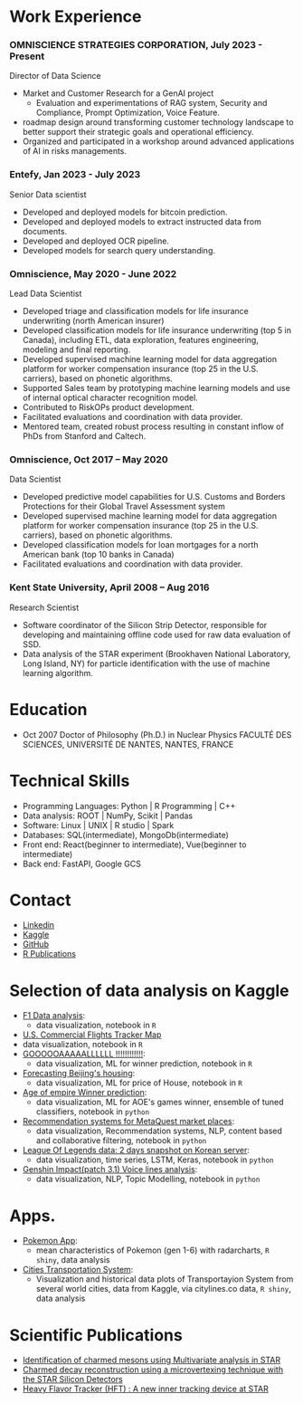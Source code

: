 # Work Experience

### OMNISCIENCE STRATEGIES CORPORATION, July 2023 - Present
Director of Data Science
- Market and Customer Research for a GenAI project
    -  Evaluation and experimentations of RAG system, Security and Compliance, Prompt Optimization, Voice Feature.
- roadmap design around transforming customer technology landscape to better support their strategic goals and operational efficiency.
- Organized and participated in a workshop around advanced applications of AI in risks managements.

### Entefy, Jan 2023 - July 2023
Senior Data scientist                            

- Developed and deployed models for bitcoin prediction.
- Developed and deployed models to extract instructed data from documents.
- Developed and deployed OCR pipeline.
- Developed models for search query understanding.
                             
### Omniscience, May 2020 - June 2022
Lead Data Scientist                        
- Developed triage and classification models for life insurance underwriting (north American insurer)
- Developed classification models for life insurance underwriting (top 5 in Canada), including ETL, data exploration, features engineering, modeling and final reporting.
- Developed supervised machine learning model for data aggregation platform for worker compensation insurance (top 25 in the U.S. carriers), based on phonetic algorithms.
- Supported Sales team by prototyping machine learning models and use of internal optical character recognition model.
- Contributed to RiskOPs product development.
- Facilitated evaluations and coordination with data provider.
- Mentored team, created robust process resulting in constant inflow of PhDs from Stanford and Caltech.

### Omniscience, Oct 2017 – May 2020
Data Scientist                             
- Developed predictive model capabilities for U.S. Customs and Borders Protections for their Global Travel Assessment system
- Developed supervised machine learning model for data aggregation platform for worker compensation insurance (top 25 in the U.S. carriers), based on phonetic algorithms.
- Developed classification models for loan mortgages for a north American bank (top 10 banks in Canada)
- Facilitated evaluations and coordination with data provider.
                             
### Kent State University, April 2008 – Aug 2016
Research Scientist                            
- Software coordinator of the Silicon Strip Detector, responsible for developing and maintaining offline code used for raw data evaluation of SSD.
- Data analysis of the STAR experiment (Brookhaven National Laboratory, Long Island, NY) for particle identification with the use of machine learning algorithm.
                             
# Education
- Oct 2007 Doctor of Philosophy (Ph.D.) in Nuclear Physics 
FACULTÉ DES SCIENCES, UNIVERSITÉ DE NANTES, NANTES, FRANCE
                             
# Technical Skills
- Programming Languages: Python | R Programming | C++
- Data analysis: ROOT | NumPy, Scikit | Pandas
- Software: Linux | UNIX | R studio | Spark
- Databases: SQL(intermediate), MongoDb(intermediate)
- Front end: React(beginner to intermediate), Vue(beginner to intermediate)
- Back end: FastAPI, Google GCS

# Contact
- [Linkedin](https://www.linkedin.com/in/jonathanbouchet/)
- [Kaggle](https://www.kaggle.com/jonathanbouchet/)
- [GitHub](https://github.com/jonathanbouchet)
- [R Publications](https://rpubs.com/jonathanbouchet)  

# Selection of data analysis on Kaggle

- [F1 Data analysis](https://www.kaggle.com/code/jonathanbouchet/f1-data-analysis):
    - data visualization, notebook in `R`                          
- [U.S. Commercial Flights Tracker Map](https://www.kaggle.com/code/jonathanbouchet/u-s-commercial-flights-tracker-map)
- data visualization, notebook in `R`  
- [GOOOOOAAAAALLLLLL !!!!!!!!!!!!](https://www.kaggle.com/code/jonathanbouchet/goooooaaaaallllll):
    - data visualization, ML for winner prediction, notebook in `R`  
- [Forecasting Beijing's housing](https://www.kaggle.com/code/jonathanbouchet/forecasting-beijing-s-housing):
    - data visualization, ML for price of House, notebook in `R`
- [Age of empire Winner prediction](https://www.kaggle.com/code/jonathanbouchet/base-dataset-winner-s-prediction):
    - data visualization, ML for AOE's games winner, ensemble of tuned classifiers, notebook in `python`
- [Recommendation systems for MetaQuest market places](https://www.kaggle.com/code/jonathanbouchet/recommendation-systems-for-metaquest-market-places):
    - data visualization, Recommendation systems, NLP, content based and collaborative filtering, notebook in `python`
- [League Of Legends data: 2 days snapshot on Korean server](https://www.kaggle.com/code/jonathanbouchet/lol-data-2-days-snapshot-on-kr-server):
    - data visualization, time series, LSTM, Keras, notebook in `python` 
- [Genshin Impact(patch 3.1) Voice lines analysis](https://www.kaggle.com/code/jonathanbouchet/genshin-impact-patch-3-1-voice-lines-analysis):
    - data visualization, NLP, Topic Modelling, notebook in `python`  

# Apps.
                             
- [Pokemon App](https://jonathanbouchet.shinyapps.io/pokeData/):
    - mean characteristics of Pokemon (gen 1-6) with radarcharts, `R shiny`, data analysis 
- [Cities Transportation System](https://jonathanbouchet.shinyapps.io/transport_visualization/):
    - Visualization and historical data plots of Transportayion System from several world cities, data from Kaggle, via citylines.co data, `R shiny`, data analysis  
                             
# Scientific Publications
- [Identification of charmed mesons using Multivariate analysis in STAR](https://iopscience.iop.org/article/10.1088/1742-6596/396/2/022007/meta)
- [Charmed decay reconstruction using a microvertexing technique with the STAR Silicon Detectors](https://pos.sissa.it/cgi-bin/reader/contribution.cgi?id=135/031)
- [Heavy Flavor Tracker (HFT) : A new inner tracking device at STAR](https://arxiv.org/abs/0907.3407)